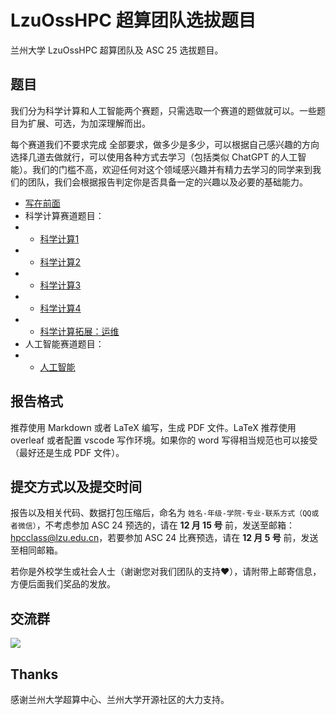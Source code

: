 # LzuOssHPC 超算团队选拔题目

兰州大学 LzuOssHPC 超算团队及 ASC 25 选拔题目。

## 题目

我们分为科学计算和人工智能两个赛题，只需选取一个赛道的题做就可以。一些题目为扩展、可选，为加深理解而出。

每个赛道我们不要求完成	全部要求，做多少是多少，可以根据自己感兴趣的方向选择几道去做就行，可以使用各种方式去学习（包括类似 ChatGPT 的人工智能）。我们的门槛不高，欢迎任何对这个领域感兴趣并有精力去学习的同学来到我们的团队，我们会根据报告判定你是否具备一定的兴趣以及必要的基础能力。

- [写在前面](./problem-sets/first-of-all.md)
- 科学计算赛道题目：
- - [科学计算1](./problem-sets/sci-1.md)
- - [科学计算2](./problem-sets/sci-2.md)
- - [科学计算3](./problem-sets/sci-3.md)
- - [科学计算4](./problem-sets/sci-4.md)
- - [科学计算拓展：运维](./problem-sets/ops.md)
- 人工智能赛道题目：
- - [人工智能](./problem-sets/ai.md)

## 报告格式

推荐使用 Markdown 或者 LaTeX 编写，生成 PDF 文件。LaTeX 推荐使用 overleaf 或者配置 vscode 写作环境。如果你的 word 写得相当规范也可以接受（最好还是生成 PDF 文件）。

## 提交方式以及提交时间

报告以及相关代码、数据打包压缩后，命名为 `姓名-年级-学院-专业-联系方式（QQ或者微信）`，不考虑参加 ASC 24 预选的，请在 **12 月 15 号** 前，发送至邮箱：[hpcclass@lzu.edu.cn](mailto:hpcclass@lzu.edu.cn)，若要参加 ASC 24 比赛预选，请在 **12 月 5 号** 前，发送至相同邮箱。

若你是外校学生或社会人士（谢谢您对我们团队的支持❤️），请附带上邮寄信息，方便后面我们奖品的发放。

## 交流群

![](./QQ.jpg)

## Thanks

感谢兰州大学超算中心、兰州大学开源社区的大力支持。
